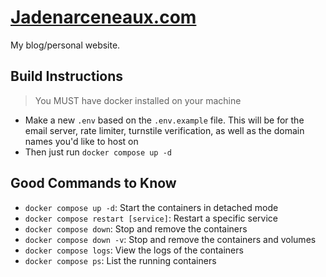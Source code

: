 # [Jadenarceneaux.com](https://jadenarceneaux.com)
My blog/personal website.

## Build Instructions

> You MUST have docker installed on your machine

- Make a new `.env` based on the `.env.example` file. This will be for the email server, rate limiter, turnstile verification, as well as the domain names you'd like to host on
- Then just run `docker compose up -d`

## Good Commands to Know

- `docker compose up -d`: Start the containers in detached mode
- `docker compose restart [service]`: Restart a specific service
- `docker compose down`: Stop and remove the containers
- `docker compose down -v`: Stop and remove the containers and volumes
- `docker compose logs`: View the logs of the containers
- `docker compose ps`: List the running containers
